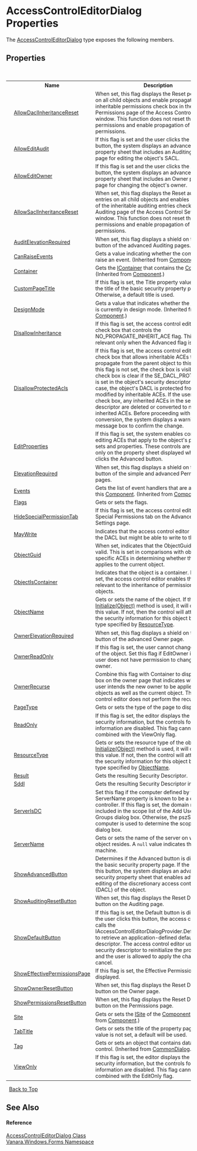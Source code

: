 # AccessControlEditorDialog Properties
 

The <a href="050b03d3-dac8-f9da-5561-d0b211f945f0">AccessControlEditorDialog</a> type exposes the following members.


## Properties
&nbsp;<table><tr><th></th><th>Name</th><th>Description</th></tr><tr><td>![Public property](media/pubproperty.gif "Public property")</td><td><a href="d98c22e1-22c4-3370-eedf-d959ff4054cb">AllowDaclInheritanceReset</a></td><td>
When set, this flag displays the Reset permissions on all child objects and enable propagation of inheritable permissions check box in the Permissions page of the Access Control Settings window. This function does not reset the permissions and enable propagation of inheritable permissions.</td></tr><tr><td>![Public property](media/pubproperty.gif "Public property")</td><td><a href="b2ede00a-c5d0-18be-d887-779432f9bf09">AllowEditAudit</a></td><td>
If this flag is set and the user clicks the Advanced button, the system displays an advanced security property sheet that includes an Auditing property page for editing the object's SACL.</td></tr><tr><td>![Public property](media/pubproperty.gif "Public property")</td><td><a href="2c9274dc-b0c5-97cd-a759-cfea4cbc4aab">AllowEditOwner</a></td><td>
If this flag is set and the user clicks the Advanced button, the system displays an advanced security property sheet that includes an Owner property page for changing the object's owner.</td></tr><tr><td>![Public property](media/pubproperty.gif "Public property")</td><td><a href="b5315eac-bb1d-13c2-d085-379aa6eb7ce1">AllowSaclInheritanceReset</a></td><td>
When set, this flag displays the Reset auditing entries on all child objects and enables propagation of the inheritable auditing entries check box in the Auditing page of the Access Control Settings window. This function does not reset the permissions and enable propagation of inheritable permissions.</td></tr><tr><td>![Public property](media/pubproperty.gif "Public property")</td><td><a href="ab2ac2b2-2676-cec9-9640-080c0b05c919">AuditElevationRequired</a></td><td>
When set, this flag displays a shield on the Edit button of the advanced Auditing pages.</td></tr><tr><td>![Protected property](media/protproperty.gif "Protected property")</td><td><a href="http://msdn2.microsoft.com/en-us/library/w2kf6w79" target="_blank">CanRaiseEvents</a></td><td>
Gets a value indicating whether the component can raise an event.
 (Inherited from <a href="http://msdn2.microsoft.com/en-us/library/9wbadbce" target="_blank">Component</a>.)</td></tr><tr><td>![Public property](media/pubproperty.gif "Public property")</td><td><a href="http://msdn2.microsoft.com/en-us/library/3c1xtx35" target="_blank">Container</a></td><td>
Gets the <a href="http://msdn2.microsoft.com/en-us/library/z7xdfy67" target="_blank">IContainer</a> that contains the <a href="http://msdn2.microsoft.com/en-us/library/9wbadbce" target="_blank">Component</a>.
 (Inherited from <a href="http://msdn2.microsoft.com/en-us/library/9wbadbce" target="_blank">Component</a>.)</td></tr><tr><td>![Public property](media/pubproperty.gif "Public property")</td><td><a href="fe309f69-90c0-1d72-b1ce-63727a901219">CustomPageTitle</a></td><td>
If this flag is set, the Title property value is used as the title of the basic security property page. Otherwise, a default title is used.</td></tr><tr><td>![Protected property](media/protproperty.gif "Protected property")</td><td><a href="http://msdn2.microsoft.com/en-us/library/c58hb4bw" target="_blank">DesignMode</a></td><td>
Gets a value that indicates whether the <a href="http://msdn2.microsoft.com/en-us/library/9wbadbce" target="_blank">Component</a> is currently in design mode.
 (Inherited from <a href="http://msdn2.microsoft.com/en-us/library/9wbadbce" target="_blank">Component</a>.)</td></tr><tr><td>![Public property](media/pubproperty.gif "Public property")</td><td><a href="17fa04f7-483b-a9be-5094-efc6642626bc">DisallowInheritance</a></td><td>
If this flag is set, the access control editor hides the check box that controls the NO_PROPAGATE_INHERIT_ACE flag. This flag is relevant only when the Advanced flag is also set.</td></tr><tr><td>![Public property](media/pubproperty.gif "Public property")</td><td><a href="90197de5-3bb2-7f06-2689-ac9c58c3d4aa">DisallowProtectedAcls</a></td><td>
If this flag is set, the access control editor hides the check box that allows inheritable ACEs to propagate from the parent object to this object. If this flag is not set, the check box is visible. The check box is clear if the SE_DACL_PROTECTED flag is set in the object's security descriptor. In this case, the object's DACL is protected from being modified by inheritable ACEs. If the user clears the check box, any inherited ACEs in the security descriptor are deleted or converted to non-inherited ACEs. Before proceeding with this conversion, the system displays a warning message box to confirm the change.</td></tr><tr><td>![Public property](media/pubproperty.gif "Public property")</td><td><a href="f38759d5-6c33-8db5-77a9-9e9e7b3f5671">EditProperties</a></td><td>
If this flag is set, the system enables controls for editing ACEs that apply to the object's property sets and properties. These controls are available only on the property sheet displayed when the user clicks the Advanced button.</td></tr><tr><td>![Public property](media/pubproperty.gif "Public property")</td><td><a href="6b714dbe-2564-1eae-efd7-f160fbd2ddce">ElevationRequired</a></td><td>
When set, this flag displays a shield on the Edit button of the simple and advanced Permissions pages.</td></tr><tr><td>![Protected property](media/protproperty.gif "Protected property")</td><td><a href="http://msdn2.microsoft.com/en-us/library/xe4ht2sc" target="_blank">Events</a></td><td>
Gets the list of event handlers that are attached to this <a href="http://msdn2.microsoft.com/en-us/library/9wbadbce" target="_blank">Component</a>.
 (Inherited from <a href="http://msdn2.microsoft.com/en-us/library/9wbadbce" target="_blank">Component</a>.)</td></tr><tr><td>![Public property](media/pubproperty.gif "Public property")</td><td><a href="5dc7af52-80e9-a836-2fa2-0230793c14ac">Flags</a></td><td>
Gets or sets the flags.</td></tr><tr><td>![Public property](media/pubproperty.gif "Public property")</td><td><a href="3c1c7763-d892-985f-4f6f-0e3c09702e17">HideSpecialPermissionTab</a></td><td>
If this flag is set, the access control editor hides the Special Permissions tab on the Advanced Security Settings page.</td></tr><tr><td>![Public property](media/pubproperty.gif "Public property")</td><td><a href="b4db9355-de43-c1c2-d9ae-c4800bc78680">MayWrite</a></td><td>
Indicates that the access control editor cannot read the DACL but might be able to write to the DACL.</td></tr><tr><td>![Public property](media/pubproperty.gif "Public property")</td><td><a href="8c90d66f-9a0f-44ea-3483-d637bf58e7b9">ObjectGuid</a></td><td>
When set, indicates that the ObjectGuid property is valid. This is set in comparisons with object-specific ACEs in determining whether the ACE applies to the current object.</td></tr><tr><td>![Public property](media/pubproperty.gif "Public property")</td><td><a href="6961d888-694c-dfb8-1f62-255782685cab">ObjectIsContainer</a></td><td>
Indicates that the object is a container. If this flag is set, the access control editor enables the controls relevant to the inheritance of permissions onto child objects.</td></tr><tr><td>![Public property](media/pubproperty.gif "Public property")</td><td><a href="238afd6d-cbd6-9b05-944a-ba703f830bea">ObjectName</a></td><td>
Gets or sets the name of the object. If the <a href="22accb3d-00e1-2230-13a8-3cc5964da19c">Initialize(Object)</a> method is used, it will overwrite this value. If not, then the control will attempt to get the security information for this object based on the type specified by <a href="2776f270-7028-ec59-9947-28b0ac8d4c6f">ResourceType</a>.</td></tr><tr><td>![Public property](media/pubproperty.gif "Public property")</td><td><a href="b7143406-3c77-6707-5ffe-b2f98b0fc697">OwnerElevationRequired</a></td><td>
When set, this flag displays a shield on the Edit button of the advanced Owner page.</td></tr><tr><td>![Public property](media/pubproperty.gif "Public property")</td><td><a href="9d4f1f70-c0d9-ee69-a2e3-eadbd2aaee89">OwnerReadOnly</a></td><td>
If this flag is set, the user cannot change the owner of the object. Set this flag if EditOwner is set but the user does not have permission to change the owner.</td></tr><tr><td>![Public property](media/pubproperty.gif "Public property")</td><td><a href="fcf0124f-08d2-b477-a5ff-ed33abdbb15a">OwnerRecurse</a></td><td>
Combine this flag with Container to display a check box on the owner page that indicates whether the user intends the new owner to be applied to all child objects as well as the current object. The access control editor does not perform the recursion.</td></tr><tr><td>![Public property](media/pubproperty.gif "Public property")</td><td><a href="6b8a5f32-d3b6-1499-9b15-8938ebab9ad5">PageType</a></td><td>
Gets or sets the type of the page to display.</td></tr><tr><td>![Public property](media/pubproperty.gif "Public property")</td><td><a href="380a08ef-84ad-b743-4590-cba66176eb1c">ReadOnly</a></td><td>
If this flag is set, the editor displays the object's security information, but the controls for editing the information are disabled. This flag cannot be combined with the ViewOnly flag.</td></tr><tr><td>![Public property](media/pubproperty.gif "Public property")</td><td><a href="2776f270-7028-ec59-9947-28b0ac8d4c6f">ResourceType</a></td><td>
Gets or sets the resource type of the object. If the <a href="22accb3d-00e1-2230-13a8-3cc5964da19c">Initialize(Object)</a> method is used, it will overwrite this value. If not, then the control will attempt to get the security information for this object based on the type specified by <a href="238afd6d-cbd6-9b05-944a-ba703f830bea">ObjectName</a>.</td></tr><tr><td>![Public property](media/pubproperty.gif "Public property")</td><td><a href="0c70d325-d02f-8a66-fa3a-cc9b17483c69">Result</a></td><td>
Gets the resulting Security Descriptor.</td></tr><tr><td>![Public property](media/pubproperty.gif "Public property")</td><td><a href="dcd13965-c1e8-e455-eace-2d9b33783d75">Sddl</a></td><td>
Gets the resulting Security Descriptor in SDDL form.</td></tr><tr><td>![Public property](media/pubproperty.gif "Public property")</td><td><a href="ba5447e0-9565-04c3-f972-c158e68131d6">ServerIsDC</a></td><td>
Set this flag if the computer defined by the ServerName property is known to be a domain controller. If this flag is set, the domain name is included in the scope list of the Add Users and Groups dialog box. Otherwise, the pszServerName computer is used to determine the scope list of the dialog box.</td></tr><tr><td>![Public property](media/pubproperty.gif "Public property")</td><td><a href="25661d07-f7d3-a2cc-da1e-4e999f108d9f">ServerName</a></td><td>
Gets or sets the name of the server on which the object resides. A `null` value indicates the local machine.</td></tr><tr><td>![Public property](media/pubproperty.gif "Public property")</td><td><a href="4677a41d-c7dd-6974-51fe-96dabfa4d9d7">ShowAdvancedButton</a></td><td>
Determines if the Advanced button is displayed on the basic security property page. If the user clicks this button, the system displays an advanced security property sheet that enables advanced editing of the discretionary access control list (DACL) of the object.</td></tr><tr><td>![Public property](media/pubproperty.gif "Public property")</td><td><a href="20316cfc-a24f-f639-2ee5-f281ef8e96c1">ShowAuditingResetButton</a></td><td>
When set, this flag displays the Reset Defaults button on the Auditing page.</td></tr><tr><td>![Public property](media/pubproperty.gif "Public property")</td><td><a href="f2bf8d67-ae99-4d66-5e86-1039241127db">ShowDefaultButton</a></td><td>
If this flag is set, the Default button is displayed. If the user clicks this button, the access control editor calls the IAccessControlEditorDialogProvider.DefaultSecurity to retrieve an application-defined default security descriptor. The access control editor uses this security descriptor to reinitialize the property sheet, and the user is allowed to apply the change or cancel.</td></tr><tr><td>![Public property](media/pubproperty.gif "Public property")</td><td><a href="105cc791-d5b2-8eab-9275-56d266bb28a2">ShowEffectivePermissionsPage</a></td><td>
If this flag is set, the Effective Permissions page is displayed.</td></tr><tr><td>![Public property](media/pubproperty.gif "Public property")</td><td><a href="4152aa89-df88-1dea-d564-bdc0cbe6fbb3">ShowOwnerResetButton</a></td><td>
When set, this flag displays the Reset Defaults button on the Owner page.</td></tr><tr><td>![Public property](media/pubproperty.gif "Public property")</td><td><a href="880b3048-9f7b-3142-45d2-e153bc10b943">ShowPermissionsResetButton</a></td><td>
When set, this flag displays the Reset Defaults button on the Permissions page.</td></tr><tr><td>![Public property](media/pubproperty.gif "Public property")</td><td><a href="http://msdn2.microsoft.com/en-us/library/1fycyexx" target="_blank">Site</a></td><td>
Gets or sets the <a href="http://msdn2.microsoft.com/en-us/library/bafktt51" target="_blank">ISite</a> of the <a href="http://msdn2.microsoft.com/en-us/library/9wbadbce" target="_blank">Component</a>.
 (Inherited from <a href="http://msdn2.microsoft.com/en-us/library/9wbadbce" target="_blank">Component</a>.)</td></tr><tr><td>![Public property](media/pubproperty.gif "Public property")</td><td><a href="69e01951-8298-be7e-4a69-cd7f7580dbd0">TabTitle</a></td><td>
Gets or sets the title of the property page tab. If this value is not set, a default will be used.</td></tr><tr><td>![Public property](media/pubproperty.gif "Public property")</td><td><a href="http://msdn2.microsoft.com/en-us/library/49es466b" target="_blank">Tag</a></td><td>
Gets or sets an object that contains data about the control.
 (Inherited from <a href="http://msdn2.microsoft.com/en-us/library/54yt69tx" target="_blank">CommonDialog</a>.)</td></tr><tr><td>![Public property](media/pubproperty.gif "Public property")</td><td><a href="30b39bce-a6d1-83de-dd60-39b6f95c07d5">ViewOnly</a></td><td>
If this flag is set, the editor displays the object's security information, but the controls for editing the information are disabled. This flag cannot be combined with the EditOnly flag.</td></tr></table>&nbsp;
<a href="#accesscontroleditordialog-properties">Back to Top</a>

## See Also


#### Reference
<a href="050b03d3-dac8-f9da-5561-d0b211f945f0">AccessControlEditorDialog Class</a><br /><a href="c580cf52-4028-70db-28d0-f9b1abc03861">Vanara.Windows.Forms Namespace</a><br />